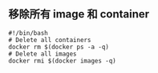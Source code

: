 ## 移除所有 image 和 container

```
#!/bin/bash
# Delete all containers
docker rm $(docker ps -a -q)
# Delete all images
docker rmi $(docker images -q)
```
